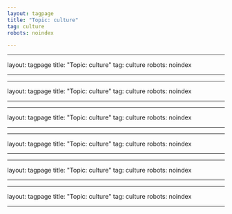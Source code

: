 ```yaml
---
layout: tagpage
title: "Topic: culture"
tag: culture
robots: noindex

---
```

---
layout: tagpage
title: "Topic: culture"
tag: culture
robots: noindex

---
---
layout: tagpage
title: "Topic: culture"
tag: culture
robots: noindex

---
---
layout: tagpage
title: "Topic: culture"
tag: culture
robots: noindex

---
---
layout: tagpage
title: "Topic: culture"
tag: culture
robots: noindex

---
---
layout: tagpage
title: "Topic: culture"
tag: culture
robots: noindex

---
---
layout: tagpage
title: "Topic: culture"
tag: culture
robots: noindex

---
